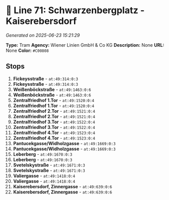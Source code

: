 # 🚊 Line 71: Schwarzenbergplatz - Kaiserebersdorf

*Generated on 2025-06-23 15:21:29*

**Type:** Tram
**Agency:** Wiener Linien GmbH & Co KG
**Description:** None
**URL:** None
**Color:** `#C00808`

## Stops

1. **Fickeysstraße** - `at:49:314:0:3`
2. **Fickeysstraße** - `at:49:314:0:3`
3. **Weißenböckstraße** - `at:49:1463:0:6`
4. **Weißenböckstraße** - `at:49:1463:0:6`
5. **Zentralfriedhof 1.Tor** - `at:49:1520:0:4`
6. **Zentralfriedhof 1.Tor** - `at:49:1520:0:4`
7. **Zentralfriedhof 2.Tor** - `at:49:1521:0:4`
8. **Zentralfriedhof 2.Tor** - `at:49:1521:0:4`
9. **Zentralfriedhof 3.Tor** - `at:49:1522:0:4`
10. **Zentralfriedhof 3.Tor** - `at:49:1522:0:4`
11. **Zentralfriedhof 4.Tor** - `at:49:1523:0:4`
12. **Zentralfriedhof 4.Tor** - `at:49:1523:0:4`
13. **Pantucekgasse/Widholzgasse** - `at:49:1669:0:3`
14. **Pantucekgasse/Widholzgasse** - `at:49:1669:0:3`
15. **Leberberg** - `at:49:1670:0:3`
16. **Leberberg** - `at:49:1670:0:3`
17. **Svetelskystraße** - `at:49:1671:0:3`
18. **Svetelskystraße** - `at:49:1671:0:3`
19. **Valiergasse** - `at:49:1418:0:4`
20. **Valiergasse** - `at:49:1418:0:4`
21. **Kaiserebersdorf, Zinnergasse** - `at:49:639:0:6`
22. **Kaiserebersdorf, Zinnergasse** - `at:49:639:0:6`